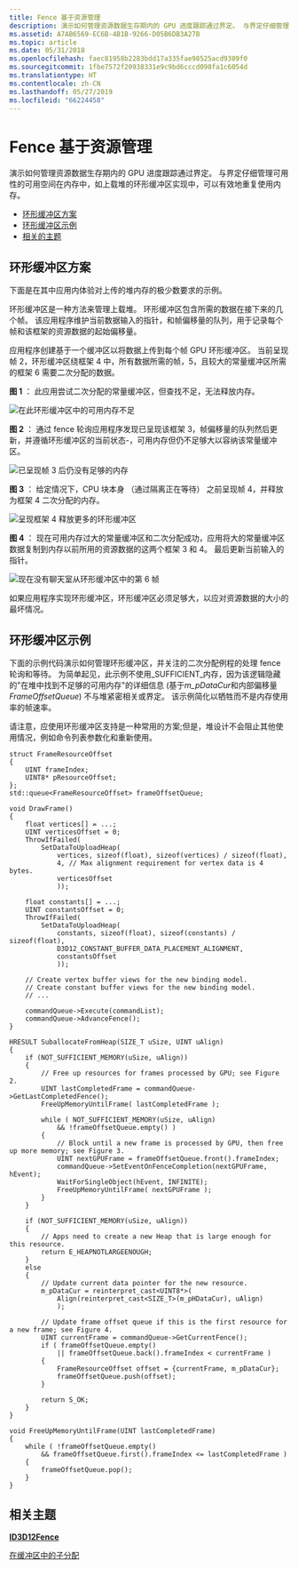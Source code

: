 ```yaml
---
title: Fence 基于资源管理
description: 演示如何管理资源数据生存期内的 GPU 进度跟踪通过界定。 与界定仔细管理可用性的可用空间在内存中，如上载堆的环形缓冲区实现中，可以有效地重复使用内存。
ms.assetid: A7AB6569-EC6B-4B1B-9266-D05B6DB3A27B
ms.topic: article
ms.date: 05/31/2018
ms.openlocfilehash: faec81958b2283bdd17a335fae98525acd9309f0
ms.sourcegitcommit: 1fbe7572f20938331e9c9bd6cccd098fa1c6054d
ms.translationtype: HT
ms.contentlocale: zh-CN
ms.lasthandoff: 05/27/2019
ms.locfileid: "66224458"
---
```

# <a name="fence-based-resource-management"></a>Fence 基于资源管理

演示如何管理资源数据生存期内的 GPU 进度跟踪通过界定。 与界定仔细管理可用性的可用空间在内存中，如上载堆的环形缓冲区实现中，可以有效地重复使用内存。

-   [环形缓冲区方案](#ring-buffer-scenario)
-   [环形缓冲区示例](#ring-buffer-sample)
-   [相关的主题](#related-topics)

## <a name="ring-buffer-scenario"></a>环形缓冲区方案

下面是在其中应用内体验对上传的堆内存的极少数要求的示例。

环形缓冲区是一种方法来管理上载堆。 环形缓冲区包含所需的数据在接下来的几个帧。 该应用程序维护当前数据输入的指针，和帧偏移量的队列，用于记录每个帧和该框架的资源数据的起始偏移量。

应用程序创建基于一个缓冲区以将数据上传到每个帧 GPU 环形缓冲区。 当前呈现帧 2，环形缓冲区绕框架 4 中，所有数据所需的帧，5，且较大的常量缓冲区所需的框架 6 需要二次分配的数据。

**图 1** ： 此应用尝试二次分配的常量缓冲区，但查找不足，无法释放内存。

![在此环形缓冲区中的可用内存不足](images/ring-buffer-1.png)

**图 2** ： 通过 fence 轮询应用程序发现已呈现该框架 3，帧偏移量的队列然后更新，并遵循环形缓冲区的当前状态-，可用内存但仍不足够大以容纳该常量缓冲区。

![已呈现帧 3 后仍没有足够的内存](images/ring-buffer-2.png)

**图 3** ： 给定情况下，CPU 块本身 （通过隔离正在等待） 之前呈现帧 4，并释放为框架 4 二次分配的内存。

![呈现框架 4 释放更多的环形缓冲区](images/ring-buffer-3.png)

**图 4** ： 现在可用内存过大的常量缓冲区和二次分配成功，应用将大的常量缓冲区数据复制到内存以前所用的资源数据的这两个框架 3 和 4。 最后更新当前输入的指针。

![现在没有聊天室从环形缓冲区中的第 6 帧](images/ring-buffer-4.png)

如果应用程序实现环形缓冲区，环形缓冲区必须足够大，以应对资源数据的大小的最坏情况。

## <a name="ring-buffer-sample"></a>环形缓冲区示例

下面的示例代码演示如何管理环形缓冲区，并关注的二次分配例程的处理 fence 轮询和等待。 为简单起见，此示例不使用\_SUFFICIENT\_内存，因为该逻辑隐藏的"在堆中找到不足够的可用内存"的详细信息 (基于*m\_pDataCur*和内部偏移量*FrameOffsetQueue*) 不与堆紧密相关或界定。 该示例简化以牺牲而不是内存使用率的帧速率。

请注意，应使用环形缓冲区支持是一种常用的方案;但是，堆设计不会阻止其他使用情况，例如命令列表参数化和重新使用。

``` syntax
struct FrameResourceOffset
{
    UINT frameIndex;
    UINT8* pResourceOffset;
};
std::queue<FrameResourceOffset> frameOffsetQueue;

void DrawFrame()
{
    float vertices[] = ...;
    UINT verticesOffset = 0;
    ThrowIfFailed(
        SetDataToUploadHeap(
            vertices, sizeof(float), sizeof(vertices) / sizeof(float), 
            4, // Max alignment requirement for vertex data is 4 bytes.
            verticesOffset
            ));

    float constants[] = ...;
    UINT constantsOffset = 0;
    ThrowIfFailed(
        SetDataToUploadHeap(
            constants, sizeof(float), sizeof(constants) / sizeof(float), 
            D3D12_CONSTANT_BUFFER_DATA_PLACEMENT_ALIGNMENT,
            constantsOffset
            ));

    // Create vertex buffer views for the new binding model. 
    // Create constant buffer views for the new binding model. 
    // ...

    commandQueue->Execute(commandList);
    commandQueue->AdvanceFence();
}

HRESULT SuballocateFromHeap(SIZE_T uSize, UINT uAlign)
{
    if (NOT_SUFFICIENT_MEMORY(uSize, uAlign))
    {
        // Free up resources for frames processed by GPU; see Figure 2.
        UINT lastCompletedFrame = commandQueue->GetLastCompletedFence();
        FreeUpMemoryUntilFrame( lastCompletedFrame );

        while ( NOT_SUFFICIENT_MEMORY(uSize, uAlign)
            && !frameOffsetQueue.empty() )
        {
            // Block until a new frame is processed by GPU, then free up more memory; see Figure 3.
            UINT nextGPUFrame = frameOffsetQueue.front().frameIndex;
            commandQueue->SetEventOnFenceCompletion(nextGPUFrame, hEvent);
            WaitForSingleObject(hEvent, INFINITE);
            FreeUpMemoryUntilFrame( nextGPUFrame );
        }
    }

    if (NOT_SUFFICIENT_MEMORY(uSize, uAlign))
    {
        // Apps need to create a new Heap that is large enough for this resource.
        return E_HEAPNOTLARGEENOUGH;
    }
    else
    {
        // Update current data pointer for the new resource.
        m_pDataCur = reinterpret_cast<UINT8*>(
            Align(reinterpret_cast<SIZE_T>(m_pHDataCur), uAlign)
            );

        // Update frame offset queue if this is the first resource for a new frame; see Figure 4.
        UINT currentFrame = commandQueue->GetCurrentFence();
        if ( frameOffsetQueue.empty()
            || frameOffsetQueue.back().frameIndex < currentFrame )
        {
            FrameResourceOffset offset = {currentFrame, m_pDataCur};
            frameOffsetQueue.push(offset);
        }

        return S_OK;
    }
}

void FreeUpMemoryUntilFrame(UINT lastCompletedFrame)
{
    while ( !frameOffsetQueue.empty() 
        && frameOffsetQueue.first().frameIndex <= lastCompletedFrame )
    {
        frameOffsetQueue.pop();
    }
}
```

## <a name="related-topics"></a>相关主题

<dl> <dt>

[**ID3D12Fence**](/windows/desktop/api/D3D12/nn-d3d12-id3d12fence)
</dt> <dt>

[在缓冲区中的子分配](large-buffers.md)
</dt> </dl>

 

 




